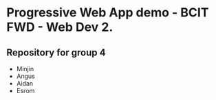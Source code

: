 # Progressive Web App demo - BCIT FWD - Web Dev 2. 

## Repository for group 4
<ul> 
  <li>Minjin</li>
  <li>Angus</li>
  <li>Aidan</li>
  <li>Esrom</li>
</ul>




